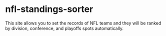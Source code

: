 # nfl-standings-sorter
This site allows you to set the records of NFL teams and they will be ranked by division, conference, and playoffs spots automatically.
